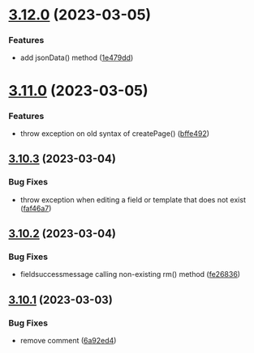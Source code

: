 # [3.12.0](https://github.com/baumrock/RockMigrations/compare/v3.11.0...v3.12.0) (2023-03-05)


### Features

* add jsonData() method ([1e479dd](https://github.com/baumrock/RockMigrations/commit/1e479dd39c81ce145d350f95c0f8e8215535812d))



# [3.11.0](https://github.com/baumrock/RockMigrations/compare/v3.10.3...v3.11.0) (2023-03-05)


### Features

* throw exception on old syntax of createPage() ([bffe492](https://github.com/baumrock/RockMigrations/commit/bffe492698092a79c410675ea348d66ffcaf9b3b))



## [3.10.3](https://github.com/baumrock/RockMigrations/compare/v3.10.2...v3.10.3) (2023-03-04)


### Bug Fixes

* throw exception when editing a field or template that does not exist ([faf46a7](https://github.com/baumrock/RockMigrations/commit/faf46a7ca10162dd63237e8ce98439cd3ed033c0))



## [3.10.2](https://github.com/baumrock/RockMigrations/compare/v3.10.1...v3.10.2) (2023-03-04)


### Bug Fixes

* fieldsuccessmessage calling non-existing rm() method ([fe26836](https://github.com/baumrock/RockMigrations/commit/fe26836bb8adf18de32a779b7b29b5d72497f59c))



## [3.10.1](https://github.com/baumrock/RockMigrations/compare/v3.10.0...v3.10.1) (2023-03-03)


### Bug Fixes

* remove comment ([6a92ed4](https://github.com/baumrock/RockMigrations/commit/6a92ed4db6031f67fd971edc99fb4d52dee1c504))



